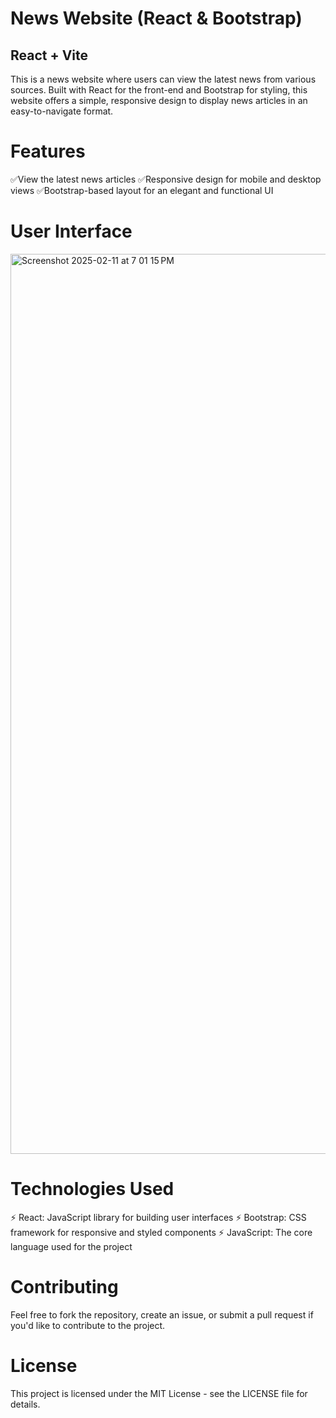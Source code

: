 # News Website (React & Bootstrap)
## React + Vite
This is a news website where users can view the latest news from various sources. Built with React for the front-end and Bootstrap for styling, this website offers a simple, responsive design to display news articles in an easy-to-navigate format.

# Features
✅View the latest news articles
✅Responsive design for mobile and desktop views
✅Bootstrap-based layout for an elegant and functional UI

# User Interface 
<img width="1440" alt="Screenshot 2025-02-11 at 7 01 15 PM" src="https://github.com/user-attachments/assets/bde4e025-d44e-4497-baab-31e2f3bfc1c5" />


# Technologies Used
⚡ React: JavaScript library for building user interfaces
⚡ Bootstrap: CSS framework for responsive and styled components
⚡ JavaScript: The core language used for the project

# Contributing
Feel free to fork the repository, create an issue, or submit a pull request if you'd like to contribute to the project.

# License
This project is licensed under the MIT License - see the LICENSE file for details.

